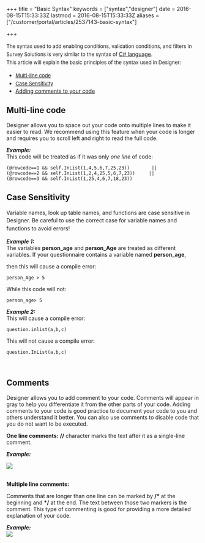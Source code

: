 +++
title = "Basic Syntax"
keywords = ["syntax","designer"]
date = 2016-08-15T15:33:33Z
lastmod = 2016-08-15T15:33:33Z
aliases = ["/customer/portal/articles/2537143-basic-syntax"]

+++

<span style="font-size: 13px; line-height: 1.6;">The syntax used to add
enabling conditions, validation conditions, and filters in Survey
Solutions is very similar to the syntax of </span>[C\#
language](https://msdn.microsoft.com/en-us/library/kx37x362.aspx)<span
style="font-size: 13px; line-height: 1.6;">.  
This article will explain the basic principles of the syntax used in
Designer: </span>

-   [<span style="font-size: 13px; line-height: 1.6;">Multi-line
    code</span>](#multi)
-   [<span style="font-size: 13px; line-height: 1.6;">Case
    Sensitivity</span>](#case)
-   [Adding comments to your code](#comments)

 <span id="multi"></span>Multi-line code
----------------------------------------

  
Designer allows you to space out your code onto multiple lines to make
it easier to read. We recommend using this feature when your code is
longer and requires you to scroll left and right to read the full
code.  
  
***Example:***  
This code will be treated as if it was only *one line* of code:

    (@rowcode==1 && self.InList(1,4,5,6,7,25,23))        ||
    (@rowcode==2 && self.InList(1,2,4,25,5,6,7,23))     ||
    (@rowcode==3 && self.InList(1,25,4,6,7,18,23))

  <span id="case"></span>Case Sensitivity
----------------------------------------

  
<span style="line-height: 20.8px;">Variable names, look up table names,
and functions are case sensitive in Designer. Be careful to use the
correct case for variable names and functions to avoid errors! </span>  
  
***Example 1:***  
The variables **person\_age** and **person\_Age** are treated as
different variables. If your questionnaire contains a variable named
**person\_age**,  
  
then this will cause a compile error:

    person_Age > 5 

  
While this code will not:

    person_age> 5

  
  
***Example 2:***  
This will cause a compile error:

    question.inlist(a,b,c)

  
  
This will not cause a compile error:

    question.InList(a,b,c)

  
  
 

<span id="comments"></span>Comments
-----------------------------------

  
Designer allows you to add comment to your code. Comments will appear in
gray to help you differentiate it from the other parts of your
code. Adding comments to your code is good practice to document your
code to you and others understand it better. You can also use comments
to disable code that you do not want to be executed.

  
**One line comments:** **//** character marks the text after it as a
single-line comment.  
  
***Example:***

<span style="font-family:courier new,courier,monospace;"><span
style="font-size:12px;">![](/images/673914.png)</span></span>  
 

**Multiple line comments:**  
  
Comments that are longer than one line can be marked by **/\*** at the
beginning and **\*/** at the end. The text between those two markers is
the comment. This type of commenting is good for providing a more
detailed explanation of your code.  
  
***Example:***  
![](/images/673945.png)
